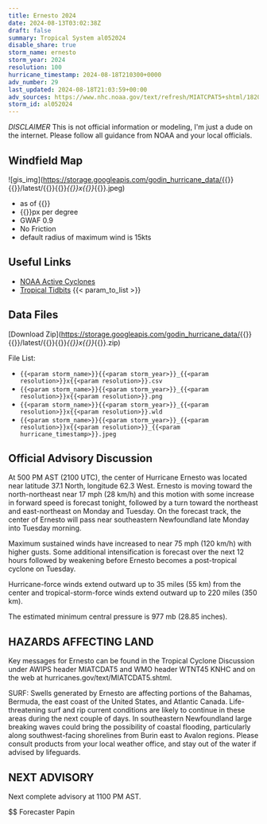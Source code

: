 ```yaml
---
title: Ernesto 2024
date: 2024-08-13T03:02:38Z
draft: false
summary: Tropical System al052024
disable_share: true
storm_name: ernesto
storm_year: 2024
resolution: 100
hurricane_timestamp: 2024-08-18T210300+0000
adv_number: 29
last_updated: 2024-08-18T21:03:59+00:00
adv_sources: https://www.nhc.noaa.gov/text/refresh/MIATCPAT5+shtml/182041.shtml;https://www.nhc.noaa.gov/refresh/graphics_at5+shtml/204449.shtml?cone
storm_id: al052024
---
```

*DISCLAIMER* This is not official information or modeling, I'm just a dude on the internet.  Please follow all guidance from NOAA and your local officials.

## Windfield Map
![gis_img](https://storage.googleapis.com/godin_hurricane_data/{{<param storm_name>}}{{<param storm_year>}}/latest/{{<param storm_name>}}{{<param storm_year>}}_{{<param resolution>}}x{{<param resolution>}}_{{<param hurricane_timestamp>}}.jpeg)

- as of {{<param last_updated>}}
- {{<param resolution>}}px per degree
- GWAF 0.9
- No Friction
- default radius of maximum wind is 15kts

## Useful Links
- [NOAA Active Cyclones](https://www.nhc.noaa.gov/)
- [Tropical Tidbits](https://www.tropicaltidbits.com/storminfo/)
{{< param_to_list >}}

## Data Files
[Download Zip](https://storage.googleapis.com/godin_hurricane_data/{{<param storm_name>}}{{<param storm_year>}}/latest/{{<param storm_name>}}{{<param storm_year>}}_{{<param resolution>}}x{{<param resolution>}}_{{<param hurricane_timestamp>}}.zip)

File List:
- `{{<param storm_name>}}{{<param storm_year>}}_{{<param resolution>}}x{{<param resolution>}}.csv`
- `{{<param storm_name>}}{{<param storm_year>}}_{{<param resolution>}}x{{<param resolution>}}.png`
- `{{<param storm_name>}}{{<param storm_year>}}_{{<param resolution>}}x{{<param resolution>}}.wld`
- `{{<param storm_name>}}{{<param storm_year>}}_{{<param resolution>}}x{{<param resolution>}}_{{<param hurricane_timestamp>}}.jpeg`


## Official Advisory Discussion
At 500 PM AST (2100 UTC), the center of Hurricane Ernesto was 
located near latitude 37.1 North, longitude 62.3 West. Ernesto is 
moving toward the north-northeast near 17 mph (28 km/h) and this 
motion with some increase in forward speed is forecast tonight, 
followed by a turn toward the northeast and east-northeast on Monday 
and Tuesday. On the forecast track, the center of Ernesto will pass 
near southeastern Newfoundland late Monday into Tuesday morning.
 
Maximum sustained winds have increased to near 75 mph (120 km/h) 
with higher gusts.  Some additional intensification is forecast 
over the next 12 hours followed by weakening before Ernesto becomes 
a post-tropical cyclone on Tuesday. 
 
Hurricane-force winds extend outward up to 35 miles (55 km) from the
center and tropical-storm-force winds extend outward up to 220 miles
(350 km).
 
The estimated minimum central pressure is 977 mb (28.85 inches).
 
 
HAZARDS AFFECTING LAND
----------------------
Key messages for Ernesto can be found in the Tropical Cyclone
Discussion under AWIPS header MIATCDAT5 and WMO header WTNT45 KNHC
and on the web at hurricanes.gov/text/MIATCDAT5.shtml.
 
SURF:  Swells generated by Ernesto are affecting portions of the
Bahamas, Bermuda, the east coast of the United States, and Atlantic
Canada.  Life-threatening surf and rip current conditions are likely
to continue in these areas during the next couple of days.  In
southeastern Newfoundland large breaking waves could bring the
possibility of coastal flooding, particularly along southwest-facing
shorelines from Burin east to Avalon regions.  Please consult
products from your local weather office, and stay out of the water
if advised by lifeguards.
 
 
NEXT ADVISORY
-------------
Next complete advisory at 1100 PM AST.
 
$$
Forecaster Papin